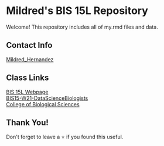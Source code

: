 # Mildred's BIS 15L Repository

Welcome! This repository includes all of my.rmd files and data.

## Contact Info

[Mildred_Hernandez](mailto:mehernandezsanchez@ucdavis.edu)  

## Class Links  

[BIS 15L Webpage](https://jmledford3115.github.io/datascibiol/)  
[BIS15-W21-DataScienceBiologists](https://github.com/jmledford3115/BIS15L-W21-DataScienceBiologists)  
[College of Biological Sciences](https://biology.ucdavis.edu/)  

## Thank You!  

Don't forget to leave a ⭐ if you found this useful.